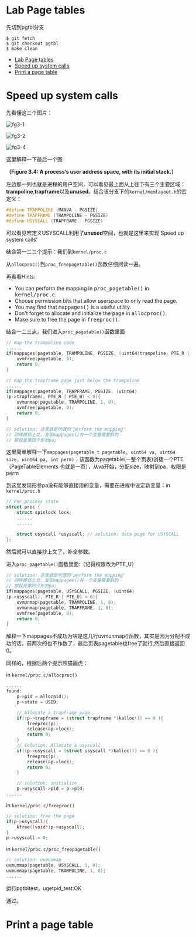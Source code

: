 # Lab Page tables
先切到pgtbl分支
```Linux
$ git fetch
$ git checkout pgtbl
$ make clean
```
- [Lab Page tables](#lab-page-tables)
- [Speed up system calls](#speed-up-system-calls)
- [Print a page table](#print-a-page-table)

# Speed up system calls

先看懂这三个图片：

![fg3-1](/img/fg3-1.png)

![fg3-2](/img/fg3-2.png)

![fg3-4](/img/fg3-4.png)

这里解释一下最后一个图

**（Figure 3.4: A process’s user address space, with its initial stack.）**

左边那一列也就是进程的用户空间，可以看见最上面从上往下有三个主要区域：**trampoline**,**trapframe**以及**unused**。结合该分支下的`kernel/memlayout.h`的宏定义：

```CPP
#define TRAMPOLINE (MAXVA - PGSIZE)
#define TRAPFRAME (TRAMPOLINE - PGSIZE)
#define USYSCALL (TRAPFRAME - PGSIZE)
```

可以看见宏定义USYSCALL利用了**unused**空间，也就是这里来实现'Speed up system calls'

结合第一二三个提示：我们到`kernel/proc.c`

从`allocproc()`到`proc_freepagetable()`函数仔细阅读一遍。

再看看Hints:

<ul>
  <li>You can perform the mapping in <tt>proc_pagetable()</tt> in <tt>kernel/proc.c</tt>.
  </li><li>Choose permission bits that allow userspace to only read the page.
  </li><li>You may find that <tt>mappages()</tt> is a useful utility.
  </li><li>Don't forget to allocate and initialize the page in <tt>allocproc()</tt>.
  </li><li>Make sure to free the page in <tt>freeproc()</tt>.
</li></ul>

结合一二三点，我们进入`proc_pagetable()`函数里面

```CPP
// map the trampoline code
......
if(mappages(pagetable, TRAMPOLINE, PGSIZE, (uint64)trampoline, PTE_R | PTE_X) < 0){
    uvmfree(pagetable, 0);
    return 0;
}

// map the trapframe page just below the trampoline
......
if(mappages(pagetable, TRAPFRAME, PGSIZE, (uint64)
(p->trapframe), PTE_R | PTE_W) < 0){
    uvmunmap(pagetable, TRAMPOLINE, 1, 0);
    uvmfree(pagetable, 0);
    return 0;
}

// solution: 这里就是所谓的'perform the mapping'
// 同样模仿上文，发现mappages()有一个变量需要斟酌
// 那就是第四个形参pa;

```

这里简单解释一下```mappages(pagetable_t pagetable, uint64 va, uint64 size, uint64 pa, int perm)```：该函数为pagetable(一整个页表)创捷一个PTE（PageTableElements 也就是一页），从va开始，分配size，映射到pa，权限是perm

到这里发现形参pa没有能够直接用的变量，需要在进程中设定新变量：in `kernel/proc.h`

```CPP
// Per-process state
struct proc {
    struct spinlock lock;
    ......
    ......

    struct usyscall *usyscall; // solution: data page for USYSCALL
};
```

然后就可以直接抄上文了，补全参数。

进入`proc_pagetable()`函数里面:（记得权限改为PTE_U）

```CPP
// solution: 这里就是所谓的'perform the mapping'
// 同样模仿上文，发现mappages()有一个变量需要斟酌
// 那就是第四个形参pa;
if(mappages(pagetable, USYSCALL, PGSIZE, (uint64)
(p->usyscall), PTE_R | PTE_U) < 0){
    uvmunmap(pagetable, TRAMPOLINE, 1, 0);
    uvmunmap(pagetable, TRAPFRAME, 1, 0);
    uvmfree(pagetable, 0);
    return 0;
}
```

解释一下mappages不成功为啥是这几行uvmunmap()函数，其实是因为分配不成功的话，前两次的也不作数了，最后页表pagetable也free了就行,然后直接返回0。

同样的，根据后两个提示照猫画虎：

in `kernel/proc.c/allocproc()`

```CPP
......
found:
    p->pid = allocpid();
    p->state = USED;

    // Allocate a trapframe page.
    if((p->trapframe = (struct trapframe *)kalloc()) == 0 ){
        freeproc(p);
        release(&p->lock);
        return 0;
    }
    // Solution: Allocate a usyscall
    if((p->usyscall = (struct usyscall *)kalloc()) == 0 ){
        freeproc(p);
        release(&p->lock);
        return 0;
    }

    // solution: initialize
    p->usyscall->pid = p->pid;
......
```

in `kernel/proc.c/freeproc()`

```CPP
// solution: free the page
if(p->usyscall){
    kfree((void*)p->usyscall);
}
p->usyscall = 0;
```

in `kernel/proc.c/proc_freepagetable()`

```CPP
// solution: uvmunmap
uvmunmap(pagetable, USYSCALL, 1, 0);
uvmunmap(pagetable, TRAMPOLINE, 1, 0);
......
```

运行pgtbltest，ugetpid_test:OK

通过。

# Print a page table